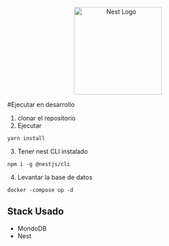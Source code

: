 <p align="center">
  <a href="http://nestjs.com/" target="blank"><img src="https://nestjs.com/img/logo-small.svg" width="200" alt="Nest Logo" /></a>
</p>

#Ejecutar en desarrollo

1. clonar el repositorio
2. Ejecutar

```
yarn install
```

3. Tener nest CLI instalado
```
npm i -g @nestjs/cli
```

4. Levantar la base de datos
```
docker -compose up -d
```

## Stack Usado
* MondoDB
* Nest